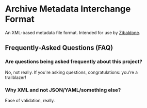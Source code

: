 # Archive Metadata Interchange Format  

An XML-based metadata file format.  Intended for use by [Zibaldone](https://github.com/CalJacobson/Zibaldone).

## Frequently-Asked Questions (FAQ)

### Are questions being asked frequently about this project?  
No, not really.  If you're asking questions, congratulations: you're a trailblazer!

### Why XML and not JSON/YAML/something else?
Ease of validation, really.  
